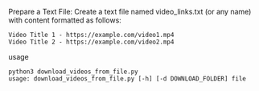 Prepare a Text File: Create a text file named video_links.txt (or any name) with content formatted as follows:
````
Video Title 1 - https://example.com/video1.mp4
Video Title 2 - https://example.com/video2.mp4
````
usage
````
python3 download_videos_from_file.py
usage: download_videos_from_file.py [-h] [-d DOWNLOAD_FOLDER] file
````
